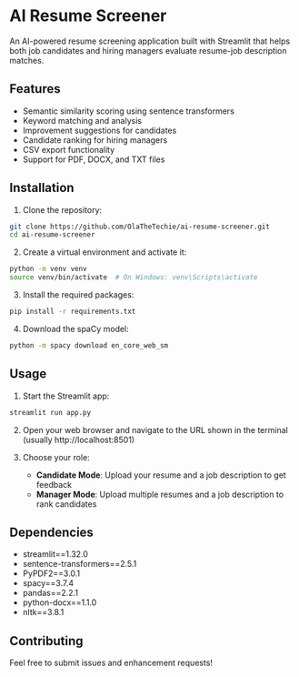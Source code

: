 # AI Resume Screener

An AI-powered resume screening application built with Streamlit that helps both job candidates and hiring managers evaluate resume-job description matches.

## Features

- Semantic similarity scoring using sentence transformers
- Keyword matching and analysis
- Improvement suggestions for candidates
- Candidate ranking for hiring managers
- CSV export functionality
- Support for PDF, DOCX, and TXT files

## Installation

1. Clone the repository:
```bash
git clone https://github.com/OlaTheTechie/ai-resume-screener.git
cd ai-resume-screener
```

2. Create a virtual environment and activate it:
```bash
python -m venv venv
source venv/bin/activate  # On Windows: venv\Scripts\activate
```

3. Install the required packages:
```bash
pip install -r requirements.txt
```

4. Download the spaCy model:
```bash
python -m spacy download en_core_web_sm
```

## Usage

1. Start the Streamlit app:
```bash
streamlit run app.py
```

2. Open your web browser and navigate to the URL shown in the terminal (usually http://localhost:8501)

3. Choose your role:
   - **Candidate Mode**: Upload your resume and a job description to get feedback
   - **Manager Mode**: Upload multiple resumes and a job description to rank candidates


## Dependencies

- streamlit==1.32.0
- sentence-transformers==2.5.1
- PyPDF2==3.0.1
- spacy==3.7.4
- pandas==2.2.1
- python-docx==1.1.0
- nltk==3.8.1

## Contributing

Feel free to submit issues and enhancement requests! 
